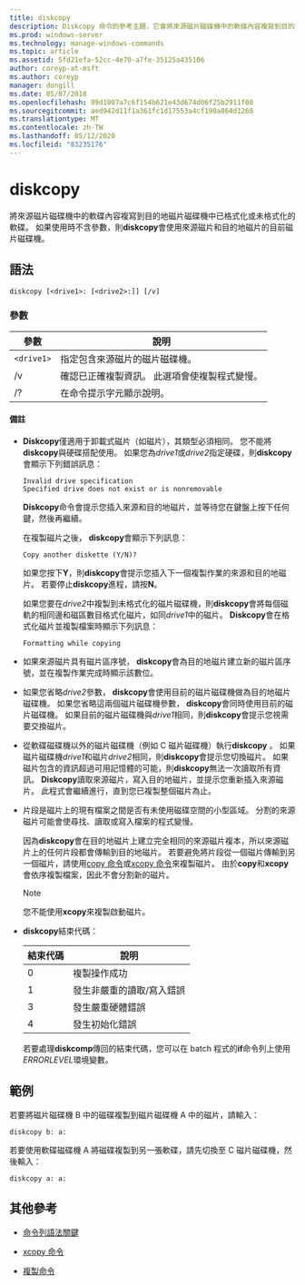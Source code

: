 ```yaml
---
title: diskcopy
description: Diskcopy 命令的參考主題，它會將來源磁片磁碟機中的軟碟內容複寫到目的地磁片磁碟機中格式化或未格式化的磁片。
ms.prod: windows-server
ms.technology: manage-windows-commands
ms.topic: article
ms.assetid: 5fd21efa-52cc-4e70-a7fe-35125a435106
author: coreyp-at-msft
ms.author: coreyp
manager: dongill
ms.date: 05/07/2018
ms.openlocfilehash: 99d1007a7c6f154b621e43d674d06f25b2911f00
ms.sourcegitcommit: aed942d11f1a361fc1d17553a4cf190a864d1268
ms.translationtype: MT
ms.contentlocale: zh-TW
ms.lasthandoff: 05/12/2020
ms.locfileid: "83235176"
---
```

# <a name="diskcopy"></a>diskcopy

將來源磁片磁碟機中的軟碟內容複寫到目的地磁片磁碟機中已格式化或未格式化的軟碟。 如果使用時不含參數，則**diskcopy**會使用來源磁片和目的地磁片的目前磁片磁碟機。

## <a name="syntax"></a>語法

```
diskcopy [<drive1>: [<drive2>:]] [/v]
```

### <a name="parameters"></a>參數

| 參數 | 說明 |
| --------- | ----------- |
| `<drive1>` | 指定包含來源磁片的磁片磁碟機。 |
| /v | 確認已正確複製資訊。 此選項會使複製程式變慢。 |
| /? | 在命令提示字元顯示說明。 |

#### <a name="remarks"></a>備註

- **Diskcopy**僅適用于卸載式磁片（如磁片），其類型必須相同。 您不能將**diskcopy**與硬碟搭配使用。 如果您為*drive1*或*drive2*指定硬碟，則**diskcopy**會顯示下列錯誤訊息：

    ```
    Invalid drive specification
    Specified drive does not exist or is nonremovable
    ```

    **Diskcopy**命令會提示您插入來源和目的地磁片，並等待您在鍵盤上按下任何鍵，然後再繼續。

    在複製磁片之後， **diskcopy**會顯示下列訊息：

    ```
    Copy another diskette (Y/N)?
    ```

    如果您按下**Y**，則**diskcopy**會提示您插入下一個複製作業的來源和目的地磁片。 若要停止**diskcopy**進程，請按**N**。

    如果您要在*drive2*中複製到未格式化的磁片磁碟機，則**diskcopy**會將每個磁軌的相同邊和磁區數目格式化磁片，如同*drive1*中的磁片。 **Diskcopy**會在格式化磁片並複製檔案時顯示下列訊息：

    ```
    Formatting while copying
    ```

- 如果來源磁片具有磁片區序號， **diskcopy**會為目的地磁片建立新的磁片區序號，並在複製作業完成時顯示該數位。

- 如果您省略*drive2*參數， **diskcopy**會使用目前的磁片磁碟機做為目的地磁片磁碟機。 如果您省略這兩個磁片磁碟機參數， **diskcopy**會同時使用目前的磁片磁碟機。 如果目前的磁片磁碟機與*drive1*相同，則**diskcopy**會提示您視需要交換磁片。

- 從軟碟磁碟機以外的磁片磁碟機（例如 C 磁片磁碟機）執行**diskcopy** 。 如果磁片磁碟機*drive1*和磁片*drive2*相同，則**diskcopy**會提示您切換磁片。 如果磁片包含的資訊超過可用記憶體的可能，則**diskcopy**無法一次讀取所有資訊。 **Diskcopy**讀取來源磁片，寫入目的地磁片，並提示您重新插入來源磁片。 此程式會繼續進行，直到您已複製整個磁片為止。

- 片段是磁片上的現有檔案之間是否有未使用磁碟空間的小型區域。 分割的來源磁片可能會使尋找、讀取或寫入檔案的程式變慢。

    因為**diskcopy**會在目的地磁片上建立完全相同的來源磁片複本，所以來源磁片上的任何片段都會傳輸到目的地磁片。 若要避免將片段從一個磁片傳輸到另一個磁片，請使用[copy 命令](copy.md)或[xcopy 命令](xcopy.md)來複製磁片。 由於**copy**和**xcopy**會依序複製檔案，因此不會分割新的磁片。

    > [!NOTE]
    > 您不能使用**xcopy**來複製啟動磁片。

- **diskcopy**結束代碼：

    | 結束代碼 | 說明 |
    | --------- | ----------- |
    | 0 | 複製操作成功 |
    | 1 | 發生非嚴重的讀取/寫入錯誤 |
    | 3 | 發生嚴重硬體錯誤 |
    | 4 | 發生初始化錯誤 |

    若要處理**diskcomp**傳回的結束代碼，您可以在 batch 程式的**if**命令列上使用*ERRORLEVEL*環境變數。

## <a name="examples"></a>範例

若要將磁片磁碟機 B 中的磁碟複製到磁片磁碟機 A 中的磁片，請輸入：

```
diskcopy b: a:
```

若要使用軟碟磁碟機 A 將磁碟複製到另一張軟碟，請先切換至 C 磁片磁碟機，然後輸入：

```
diskcopy a: a:
```

## <a name="additional-references"></a>其他參考

- [命令列語法關鍵](command-line-syntax-key.md)

- [xcopy 命令](xcopy.md)

- [複製命令](copy.md)
